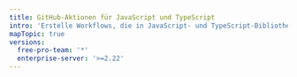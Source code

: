 ```yaml
---
title: GitHub-Aktionen für JavaScript und TypeScript
intro: 'Erstelle Workflows, die in JavaScript- und TypeScript-Bibliotheken geschriebene Projekte bauen und testen.'
mapTopic: true
versions:
  free-pro-team: '*'
  enterprise-server: '>=2.22'
---
```


